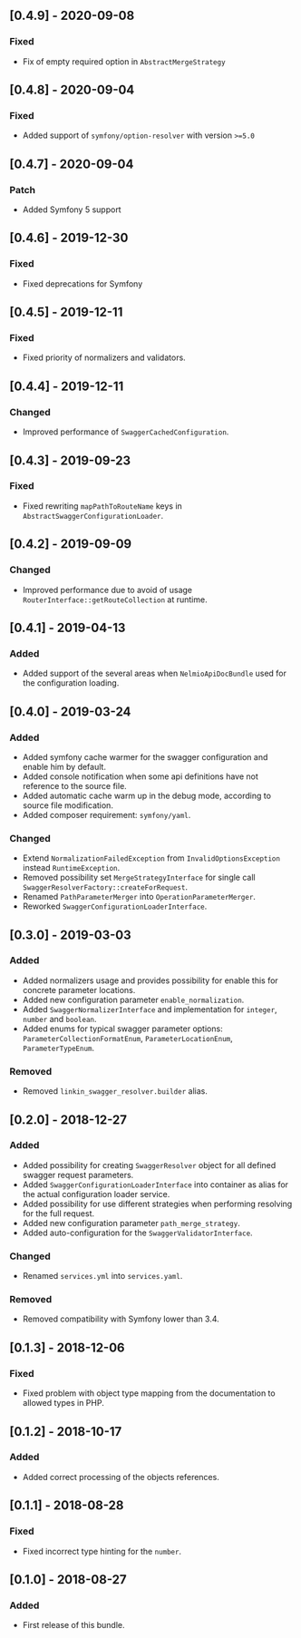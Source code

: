 ## [0.4.9] - 2020-09-08
### Fixed
- Fix of empty required option in `AbstractMergeStrategy`

## [0.4.8] - 2020-09-04
### Fixed
- Added support of `symfony/option-resolver` with version `>=5.0`

## [0.4.7] - 2020-09-04
### Patch
- Added Symfony 5 support

## [0.4.6] - 2019-12-30
### Fixed
- Fixed deprecations for Symfony

## [0.4.5] - 2019-12-11
### Fixed
- Fixed priority of normalizers and validators.

## [0.4.4] - 2019-12-11
### Changed
- Improved performance of `SwaggerCachedConfiguration`.

## [0.4.3] - 2019-09-23
### Fixed
- Fixed rewriting `mapPathToRouteName` keys in `AbstractSwaggerConfigurationLoader`.

## [0.4.2] - 2019-09-09
### Changed
- Improved performance due to avoid of usage `RouterInterface::getRouteCollection` at runtime.

## [0.4.1] - 2019-04-13
### Added
- Added support of the several areas when `NelmioApiDocBundle` used for the configuration loading.

## [0.4.0] - 2019-03-24
### Added
- Added symfony cache warmer for the swagger configuration and enable him by default.
- Added console notification when some api definitions have not reference to the source file.
- Added automatic cache warm up in the debug mode, according to source file modification.
- Added composer requirement: `symfony/yaml`.
### Changed
- Extend `NormalizationFailedException` from `InvalidOptionsException` instead `RuntimeException`.
- Removed possibility set `MergeStrategyInterface` for single call `SwaggerResolverFactory::createForRequest`.
- Renamed `PathParameterMerger` into `OperationParameterMerger`.
- Reworked `SwaggerConfigurationLoaderInterface`.

## [0.3.0] - 2019-03-03
### Added
- Added normalizers usage and provides possibility for enable this for concrete parameter locations.
- Added new configuration parameter `enable_normalization`.
- Added `SwaggerNormalizerInterface` and implementation for `integer`, `number` and `boolean`.
- Added enums for typical swagger parameter options: 
    `ParameterCollectionFormatEnum`, `ParameterLocationEnum`, `ParameterTypeEnum`.
### Removed
- Removed `linkin_swagger_resolver.builder` alias.

## [0.2.0] - 2018-12-27
### Added
- Added possibility for creating `SwaggerResolver` object for all defined swagger request parameters.
- Added `SwaggerConfigurationLoaderInterface` into container as alias for the actual configuration loader service.
- Added possibility for use different strategies when performing resolving for the full request.
- Added new configuration parameter `path_merge_strategy`.
- Added auto-configuration for the `SwaggerValidatorInterface`.
### Changed
- Renamed `services.yml` into `services.yaml`.
### Removed
- Removed compatibility with Symfony lower than 3.4.

## [0.1.3] - 2018-12-06
### Fixed
- Fixed problem with object type mapping from the documentation to allowed types in PHP.

## [0.1.2] - 2018-10-17
### Added
- Added correct processing of the objects references.

## [0.1.1] - 2018-08-28
### Fixed
- Fixed incorrect type hinting for the `number`.

## [0.1.0] - 2018-08-27
### Added
- First release of this bundle.
